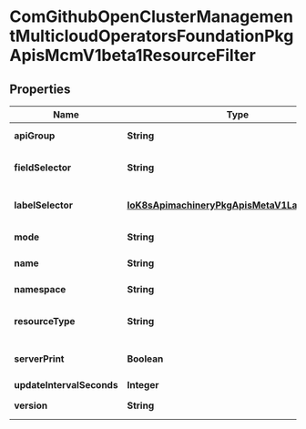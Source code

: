 
# ComGithubOpenClusterManagementMulticloudOperatorsFoundationPkgApisMcmV1beta1ResourceFilter

## Properties
Name | Type | Description | Notes
------------ | ------------- | ------------- | -------------
**apiGroup** | **String** | APIGroup is the api group of the resources |  [optional]
**fieldSelector** | **String** | FieldSelector is a selector that select a set of resources |  [optional]
**labelSelector** | [**IoK8sApimachineryPkgApisMetaV1LabelSelector**](IoK8sApimachineryPkgApisMetaV1LabelSelector.md) | LabelSelect is a selector that selects a set of resources |  [optional]
**mode** | **String** | Mode is the mode for resource query |  [optional]
**name** | **String** | Name is the name of the subject |  [optional]
**namespace** | **String** | Name is the name of the subject |  [optional]
**resourceType** | **String** | ResouceType is the resource type of the subject |  [optional]
**serverPrint** | **Boolean** | ServerPrint is the flag to set print on server side |  [optional]
**updateIntervalSeconds** | **Integer** | UpdateIntervalSeconds |  [optional]
**version** | **String** | Version is the version of the subject |  [optional]



